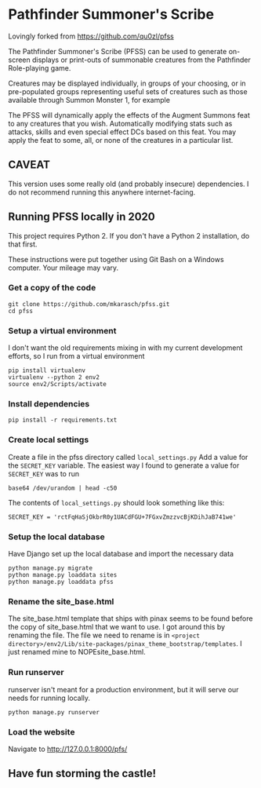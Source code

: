 # Pathfinder Summoner's Scribe

Lovingly forked from https://github.com/qu0zl/pfss

 The Pathfinder Summoner's Scribe (PFSS) can be used to generate on-screen displays or print-outs of summonable creatures from the Pathfinder Role-playing game.

Creatures may be displayed individually, in groups of your choosing, or in pre-populated groups representing useful sets of creatures such as those available through Summon Monster 1, for example

The PFSS will dynamically apply the effects of the Augment Summons feat to any creatures that you wish. Automatically modifying stats such as attacks, skills and even special effect DCs based on this feat. You may apply the feat to some, all, or none of the creatures in a particular list.

## CAVEAT

This version uses some really old (and probably insecure) dependencies.  I do not recommend running this anywhere internet-facing.

## Running PFSS locally in 2020

This project requires Python 2.  If you don't have a Python 2 installation, do that first.

These instructions were put together using Git Bash on a Windows computer.  Your mileage may vary.

### Get a copy of the code

```
git clone https://github.com/mkarasch/pfss.git
cd pfss
```

### Setup a virtual environment

I don't want the old requirements mixing in with my current development efforts, so I run from a virtual environment
```
pip install virtualenv
virtualenv --python 2 env2
source env2/Scripts/activate
```

### Install dependencies

```
pip install -r requirements.txt
```

### Create local settings

Create a file in the pfss directory called `local_settings.py`
Add a value for the `SECRET_KEY` variable.
The easiest way I found to generate a value for `SECRET_KEY` was to run
```
base64 /dev/urandom | head -c50
```
The contents of `local_settings.py` should look something like this:
```
SECRET_KEY = 'rctFqHaSjOkbrR0y1UACdFGU+7FGxvZmzzvcBjKDihJaB741we'
```

### Setup the local database

Have Django set up the local database and import the necessary data
```
python manage.py migrate
python manage.py loaddata sites
python manage.py loaddata pfss
```
### Rename the site_base.html

The site_base.html template that ships with pinax seems to be found before the copy of site_base.html that we want to use.  I got around this by renaming the file.
The file we need to rename is in `<project directory>/env2/Lib/site-packages/pinax_theme_bootstrap/templates`.  I just renamed mine to NOPEsite_base.html.

### Run runserver

runserver isn't meant for a production environment, but it will serve our needs for running locally.
```
python manage.py runserver
```

### Load the website

Navigate to http://127.0.0.1:8000/pfs/

## Have fun storming the castle!
